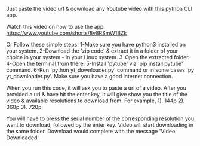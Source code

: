 Just paste the video url & download any Youtube video with this python CLI app.

Watch this video on how to use the app: https://www.youtube.com/shorts/8v8RSmW1BZk

Or Follow these simple steps:
  1-Make sure you have python3 installed on your system.
  2-Download the 'zip code' & extract it in a folder of your choice in your system - in your Linux system. 
  3-Open the extracted folder.
  4-Open the terminal from there.
  5-Install 'pytube' via 'pip install pytube' command.
  6-Run 'python yt_downloader.py' command or in some cases 'py yt_downloader.py'.
    Make sure you have a good internet connection.
  
When you run this code, it will ask you to paste a url of a video.
After you provided a url & have hit the enter key, it will give show you the title of the video & available resolutions to download from.
For example, 1). 144p
             2). 360p
             3). 720p
             
You will have to press the serial number of the corresponding resolution you want to download, followed by the enter key.
Video will start downloading in the same folder. Download would complete with the message 'Video Downloaded'.

